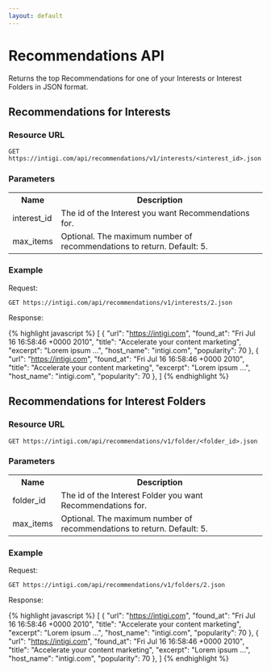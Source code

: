 ```yaml
---
layout: default
---
```


# Recommendations API

Returns the top Recommendations for one of your Interests or Interest Folders in JSON format.

## Recommendations for Interests

### Resource URL

`GET https://intigi.com/api/recommendations/v1/interests/<interest_id>.json`

### Parameters

<table>
  <tr>
    <th>Name</th><th>Description</th>
  </tr>
  <tr>
    <td>interest_id</td><td>The id of the Interest you want Recommendations for.</td>
  </tr>
  <tr>
    <td>max_items</td><td>Optional. The maximum number of recommendations to return. Default: 5.</td>
  </tr>
</table>

### Example

Request:

`GET https://intigi.com/api/recommendations/v1/interests/2.json`

Response:

{% highlight javascript %}
[
  {
    "url": "https://intigi.com",
    "found_at": "Fri Jul 16 16:58:46 +0000 2010",
    "title": "Accelerate your content marketing",
    "excerpt": "Lorem ipsum ...",
    "host_name": "intigi.com",
    "popularity": 70
  },
  {
    "url": "https://intigi.com",
    "found_at": "Fri Jul 16 16:58:46 +0000 2010",
    "title": "Accelerate your content marketing",
    "excerpt": "Lorem ipsum ...",
    "host_name": "intigi.com",
    "popularity": 70
  },
]
{% endhighlight %}

## Recommendations for Interest Folders

### Resource URL

`GET https://intigi.com/api/recommendations/v1/folder/<folder_id>.json`

### Parameters

<table>
  <tr>
    <th>Name</th><th>Description</th>
  </tr>
  <tr>
    <td>folder_id</td><td>The id of the Interest Folder you want Recommendations for.</td>
  </tr>
  <tr>
    <td>max_items</td><td>Optional. The maximum number of recommendations to return. Default: 5.</td>
  </tr>
</table>

### Example

Request:

`GET https://intigi.com/api/recommendations/v1/folders/2.json`

Response:

{% highlight javascript %}
[
  {
    "url": "https://intigi.com",
    "found_at": "Fri Jul 16 16:58:46 +0000 2010",
    "title": "Accelerate your content marketing",
    "excerpt": "Lorem ipsum ...",
    "host_name": "intigi.com",
    "popularity": 70
  },
  {
    "url": "https://intigi.com",
    "found_at": "Fri Jul 16 16:58:46 +0000 2010",
    "title": "Accelerate your content marketing",
    "excerpt": "Lorem ipsum ...",
    "host_name": "intigi.com",
    "popularity": 70
  },
]
{% endhighlight %}

